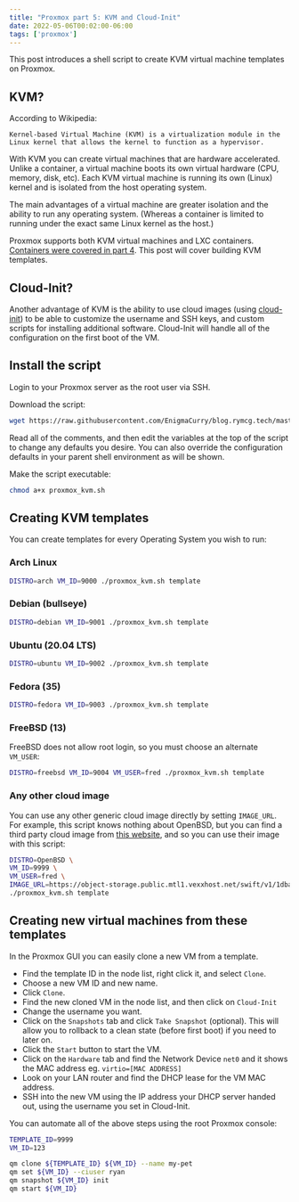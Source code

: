 ```yaml
---
title: "Proxmox part 5: KVM and Cloud-Init"
date: 2022-05-06T00:02:00-06:00
tags: ['proxmox']
---
```


This post introduces a shell script to create KVM virtual machine
templates on Proxmox.

## KVM?

According to Wikipedia:

```
Kernel-based Virtual Machine (KVM) is a virtualization module in the
Linux kernel that allows the kernel to function as a hypervisor.
```

With KVM you can create virtual machines that are hardware
accelerated. Unlike a container, a virtual machine boots its own
virtual hardware (CPU, memory, disk, etc). Each KVM virtual machine is
running its own (Linux) kernel and is isolated from the host operating
system.

The main advantages of a virtual machine are greater isolation and the
ability to run any operating system. (Whereas a container is limited
to running under the exact same Linux kernel as the host.)

Proxmox supports both KVM virtual machines and LXC containers.
[Containers were covered in part 4](./04-containers). This post will
cover building KVM templates. 

## Cloud-Init?

Another advantage of KVM is the ability to use cloud images (using
[cloud-init](https://pve.proxmox.com/wiki/Cloud-Init_Support)) to be
able to customize the username and SSH keys, and custom scripts for
installing additional software. Cloud-Init will handle all of the
configuration on the first boot of the VM.

## Install the script

Login to your Proxmox server as the root user via SSH.

Download the script:

```bash
wget https://raw.githubusercontent.com/EnigmaCurry/blog.rymcg.tech/master/src/proxmox/proxmox_kvm.sh
```

Read all of the comments, and then edit the variables at the top of
the script to change any defaults you desire. You can also override
the configuration defaults in your parent shell environment as will be
shown.

Make the script executable:

```bash
chmod a+x proxmox_kvm.sh
```

## Creating KVM templates

You can create templates for every Operating System you wish to run:

### Arch Linux

```bash
DISTRO=arch VM_ID=9000 ./proxmox_kvm.sh template
```

### Debian (bullseye)

```bash
DISTRO=debian VM_ID=9001 ./proxmox_kvm.sh template
```

### Ubuntu (20.04 LTS)

```bash
DISTRO=ubuntu VM_ID=9002 ./proxmox_kvm.sh template
```

### Fedora (35)

```bash
DISTRO=fedora VM_ID=9003 ./proxmox_kvm.sh template
```

### FreeBSD (13)

FreeBSD does not allow root login, so you must choose an alternate `VM_USER`:

```bash
DISTRO=freebsd VM_ID=9004 VM_USER=fred ./proxmox_kvm.sh template
```

### Any other cloud image

You can use any other generic cloud image directly by setting
`IMAGE_URL`. For example, this script knows nothing about OpenBSD, but
you can find a third party cloud image from [this
website](https://bsd-cloud-image.org/), and so you can use their image
with this script:

```bash
DISTRO=OpenBSD \
VM_ID=9999 \
VM_USER=fred \
IMAGE_URL=https://object-storage.public.mtl1.vexxhost.net/swift/v1/1dbafeefbd4f4c80864414a441e72dd2/bsd-cloud-image.org/images/openbsd/7.0/2021-12-11/openbsd-7.0.qcow2 \
./proxmox_kvm.sh template
```

## Creating new virtual machines from these templates

In the Proxmox GUI you can easily clone a new VM from a template. 

 * Find the template ID in the node list, right click it, and select
`Clone`. 
 * Choose a new VM ID and new name.
 * Click `Clone`.
 * Find the new cloned VM in the node list, and then click on `Cloud-Init`
 * Change the username you want.
 * Click on the `Snapshots` tab and click `Take Snapshot` (optional).
   This will allow you to rollback to a clean state (before first
   boot) if you need to later on.
 * Click the `Start` button to start the VM.
 * Click on the `Hardware` tab and find the Network Device `net0` and
   it shows the MAC address eg. `virtio=[MAC ADDRESS]`
 * Look on your LAN router and find the DHCP lease for the VM MAC
   address.
 * SSH into the new VM using the IP address your DHCP server handed
   out, using the username you set in Cloud-Init.

You can automate all of the above steps using the root Proxmox
console:

```bash
TEMPLATE_ID=9999
VM_ID=123

qm clone ${TEMPLATE_ID} ${VM_ID} --name my-pet
qm set ${VM_ID} --ciuser ryan
qm snapshot ${VM_ID} init
qm start ${VM_ID}
```
